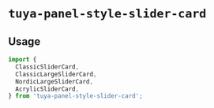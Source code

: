 # `tuya-panel-style-slider-card`

## Usage

```jsx
import {
  ClassicSliderCard,
  ClassicLargeSliderCard,
  NordicLargeSliderCard,
  AcrylicSliderCard,
} from 'tuya-panel-style-slider-card';
```

